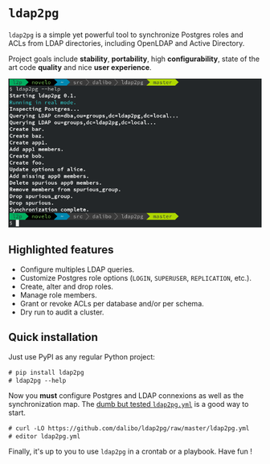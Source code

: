 <h1><code>ldap2pg</code></h1>

`ldap2pg` is a simple yet powerful tool to synchronize Postgres roles and ACLs
from LDAP directories, including OpenLDAP and Active Directory.

Project goals include **stability**, **portability**, high **configurability**,
state of the art code **quality** and nice **user experience**.

![Screenshot](img/screenshot.png)


## Highlighted features

- Configure multiples LDAP queries.
- Customize Postgres role options (`LOGIN`, `SUPERUSER`, `REPLICATION`, etc.).
- Create, alter and drop roles.
- Manage role members.
- Grant or revoke ACLs per database and/or per schema.
- Dry run to audit a cluster.


## Quick installation

Just use PyPI as any regular Python project:

``` console
# pip install ldap2pg
# ldap2pg --help
```

Now you **must** configure Postgres and LDAP connexions as well as the
synchronization map.
The
[dumb but tested `ldap2pg.yml`](https://github.com/dalibo/ldap2pg/blob/master/ldap2pg.yml) is
a good way to start.

``` console
# curl -LO https://github.com/dalibo/ldap2pg/raw/master/ldap2pg.yml
# editor ldap2pg.yml
```

Finally, it's up to you to use `ldap2pg` in a crontab or a playbook. Have fun !
